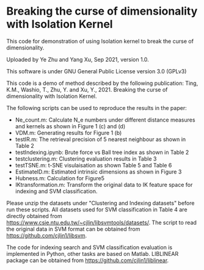 # Breaking the curse of dimensionality with Isolation Kernel

This code for demonstration of using Isolation kernel to break the curse of dimensionality.

Uploaded by Ye Zhu and Yang Xu, Sep 2021, version 1.0.

This software is under GNU General Public License version 3.0 (GPLv3)

This code is a demo of method described by the following publication: Ting, K.M., Washio, T., Zhu, Y. and Xu, Y., 2021. Breaking the curse of dimensionality with Isolation Kernel.

The following scripts can be used to reproduce the results in the paper:

- Ne_count.m: Calculate N_e numbers under different distance measures and kernels as shown in Figure 1 (c) and (d)
- VDM.m: Generating results for Figure 1 (b)
- testIR.m: The retrieval precision of 5 nearest neighbour as shown in Table 2
- testIndexing.ipynb: Brute force vs Ball tree index as shown in Table 2
- testclustering.m: Clustering evaluation results in Table 3
- testTSNE.m: t-SNE visulaisation as shown Table 5 and Table 6
- EstimateID.m: Estimated intrinsic dimensions as shown in Figure 3
- Hubness.m: Calculation for Figure5
- IKtransformation.m: Transform the original data to IK feature space for indexing and SVM classification. 



Please unzip the datasets under "Clustering and Indexing datasets" before run these scripts. All datasets used for SVM classification in Table 4 are directly obtained from https://www.csie.ntu.edu.tw/~cjlin/libsvmtools/datasets/. The script to read the original data in SVM format can be obtained from https://github.com/cjlin1/libsvm.



The code for indexing search and SVM classification evaluation is implemented in Python, other tasks are based on Matlab. LIBLINEAR package can be obtained from https://github.com/cjlin1/liblinear.



